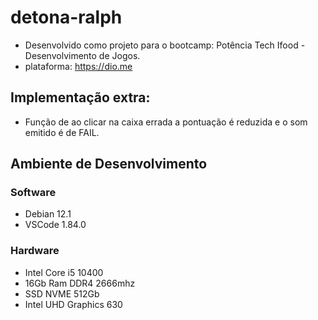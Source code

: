 # detona-ralph

- Desenvolvido como projeto para o bootcamp: Potência Tech Ifood - Desenvolvimento de Jogos.
- plataforma: https://dio.me

## Implementação extra:
- Função de ao clicar na caixa errada a pontuação é reduzida e o som emitido é de FAIL.

## Ambiente de Desenvolvimento

### Software
- Debian 12.1
- VSCode 1.84.0

### Hardware
- Intel Core i5 10400
- 16Gb Ram DDR4 2666mhz
- SSD NVME 512Gb
- Intel UHD Graphics 630
